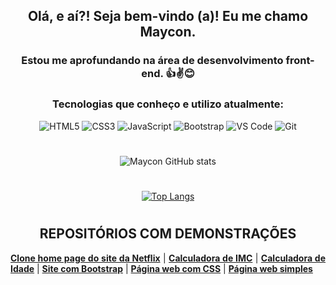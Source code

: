 <div align="center">
  
  ## Olá, e aí?! Seja bem-vindo (a)! Eu me chamo Maycon.
  
  <!--### Estou estudando e me aprofundando na área de programação. 👍✌😊-->
  
  ### Estou me aprofundando na área de desenvolvimento front-end. 👍✌😊
  
  ### Tecnologias que conheço e utilizo atualmente:
  
  <div>
    <img src="https://img.shields.io/badge/HTML5-E34F26?style=for-the-badge&logo=html5&logoColor=white" alt="HTML5">
    <img src="https://img.shields.io/badge/CSS3-1572B6?style=for-the-badge&logo=css3&logoColor=white" alt="CSS3">
    <img src="https://img.shields.io/badge/JavaScript-F7DF1E?style=for-the-badge&logo=javascript&logoColor=black" alt="JavaScript">
    <img src="https://img.shields.io/badge/Bootstrap-563D7C?style=for-the-badge&logo=bootstrap&logoColor=white" alt="Bootstrap">
    <img src="https://img.shields.io/badge/Visual_Studio_Code-0078D4?style=for-the-badge&logo=visual%20studio%20code&logoColor=white" alt="VS Code">
    <img src="https://img.shields.io/badge/GIT-E44C30?style=for-the-badge&logo=git&logoColor=white" alt="Git">
  </div>
  
  #
  
  ![Maycon GitHub stats](https://github-readme-stats.vercel.app/api?username=mayconfra&show_icons=true&theme=gruvbox)
  
  #
  
  [![Top Langs](https://github-readme-stats.vercel.app/api/top-langs/?username=mayconfra&layout=compact)](https://github.com/anuraghazra/github-readme-stats)
  
  #
  
  ## REPOSITÓRIOS COM DEMONSTRAÇÕES
  
</div>

<div align="justify">
  <a href="https://github.com/mayconfra/clone-home-page-site-netflix"><b>Clone home page do site da Netflix</b></a> |
  <a href="https://github.com/mayconfra/calculadora-de-imc"><b>Calculadora de IMC</b></a> |
  <a href="https://github.com/mayconfra/calculadora-de-idade"><b>Calculadora de Idade</b></a> |
  <a href="https://github.com/mayconfra/site-com-Bootstrap"><b>Site com Bootstrap</b></a> |
  <a href="https://github.com/mayconfra/pagina-web-com-CSS"><b>Página web com CSS</b></a> |
  <a href="https://github.com/mayconfra/pagina-web-simples"><b>Página web simples</b>
</div>
